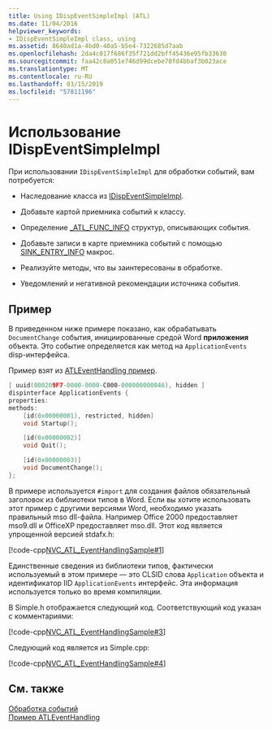 ```yaml
---
title: Using IDispEventSimpleImpl (ATL)
ms.date: 11/04/2016
helpviewer_keywords:
- IDispEventSimpleImpl class, using
ms.assetid: 8640ad1a-4bd0-40a5-b5e4-7322685d7aab
ms.openlocfilehash: 2da4c017f686f35f721dd2bff45436e95fb33630
ms.sourcegitcommit: faa42c8a051e746d99dcebe70fd4bbaf3b023ace
ms.translationtype: MT
ms.contentlocale: ru-RU
ms.lasthandoff: 03/15/2019
ms.locfileid: "57811196"
---
```

# <a name="using-idispeventsimpleimpl"></a>Использование IDispEventSimpleImpl

При использовании `IDispEventSimpleImpl` для обработки событий, вам потребуется:

- Наследование класса из [IDispEventSimpleImpl](../atl/reference/idispeventsimpleimpl-class.md).

- Добавьте картой приемника событий к классу.

- Определение [_ATL_FUNC_INFO](../atl/reference/atl-func-info-structure.md) структур, описывающих события.

- Добавьте записи в карте приемника событий с помощью [SINK_ENTRY_INFO](reference/composite-control-macros.md#sink_entry_info) макрос.

- Реализуйте методы, что вы заинтересованы в обработке.

- Уведомлений и негативной рекомендации источника события.

## <a name="example"></a>Пример

В приведенном ниже примере показано, как обрабатывать `DocumentChange` события, инициированные средой Word **приложения** объекта. Это событие определяется как метод на `ApplicationEvents` disp-интерфейса.

Пример взят из [ATLEventHandling пример](../visual-cpp-samples.md).

```cpp
[ uuid(000209F7-0000-0000-C000-000000000046), hidden ]
dispinterface ApplicationEvents {
properties:
methods:
    [id(0x00000001), restricted, hidden]
    void Startup();

    [id(0x00000002)]
    void Quit();

    [id(0x00000003)]
    void DocumentChange();
};
```

В примере используется `#import` для создания файлов обязательный заголовок из библиотеки типов в Word. Если вы хотите использовать этот пример с другими версиями Word, необходимо указать правильный mso dll-файла. Например Office 2000 предоставляет mso9.dll и OfficeXP предоставляет mso.dll. Этот код является упрощенной версией stdafx.h:

[!code-cpp[NVC_ATL_EventHandlingSample#1](../atl/codesnippet/cpp/using-idispeventsimpleimpl_1.h)]

Единственные сведения из библиотеки типов, фактически используемый в этом примере — это CLSID слова `Application` объекта и идентификатор IID `ApplicationEvents` интерфейс. Эта информация используется только во время компиляции.

В Simple.h отображается следующий код. Соответствующий код указан с комментариями:

[!code-cpp[NVC_ATL_EventHandlingSample#3](../atl/codesnippet/cpp/using-idispeventsimpleimpl_2.h)]

Следующий код является из Simple.cpp:

[!code-cpp[NVC_ATL_EventHandlingSample#4](../atl/codesnippet/cpp/using-idispeventsimpleimpl_3.cpp)]

## <a name="see-also"></a>См. также

[Обработка событий](../atl/event-handling-and-atl.md)<br/>
[Пример ATLEventHandling](../visual-cpp-samples.md)
